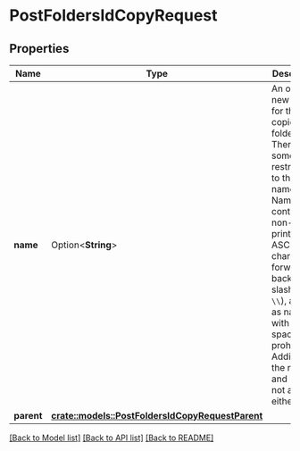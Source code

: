 # PostFoldersIdCopyRequest

## Properties

Name | Type | Description | Notes
------------ | ------------- | ------------- | -------------
**name** | Option<**String**> | An optional new name for the copied folder.  There are some restrictions to the file name. Names containing non-printable ASCII characters, forward and backward slashes (`/`, `\\`), as well as names with trailing spaces are prohibited.  Additionally, the names `.` and `..` are not allowed either. | [optional]
**parent** | [**crate::models::PostFoldersIdCopyRequestParent**](post_folders_id_copy_request_parent.md) |  | 

[[Back to Model list]](../README.md#documentation-for-models) [[Back to API list]](../README.md#documentation-for-api-endpoints) [[Back to README]](../README.md)


